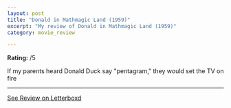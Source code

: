 ```yaml
---
layout: post
title: "Donald in Mathmagic Land (1959)"
excerpt: "My review of Donald in Mathmagic Land (1959)"
category: movie_review

---
```


**Rating:** /5

If my parents heard Donald Duck say "pentagram," they would set the TV on fire

<hr>

[See Review on Letterboxd](https://boxd.it/5bz2OV)
